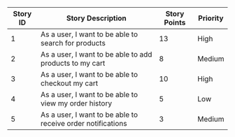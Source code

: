 | Story ID | Story Description | Story Points | Priority |
|---|---|---|---|
| 1 | As a user, I want to be able to search for products | 13 | High |
| 2 | As a user, I want to be able to add products to my cart | 8 | Medium |
| 3 | As a user, I want to be able to checkout my cart | 10 | High |
| 4 | As a user, I want to be able to view my order history | 5 | Low |
| 5 | As a user, I want to be able to receive order notifications | 3 | Medium |

